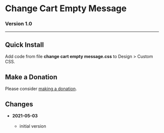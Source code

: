 # Change Cart Empty Message

### Version 1.0

---

## Quick Install

Add code from file **change cart empty message.css** to Design > Custom CSS.

## Make a Donation

Please consider [making a donation](https://github.com/tomsWebConsulting/twcsl#make-a-donation).

## Changes

<!-- * **2021-07-01**
<br><br>
  * added code to change read more link
  * use twcsl
  * bumped version to 0.1d2
  <br><br -->
* **2021-05-03**
<br><br>
  * initial version
